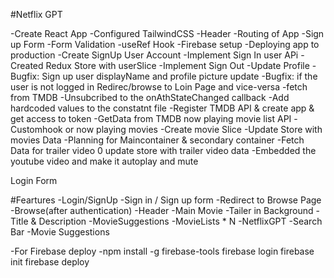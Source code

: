 #Netflix GPT

-Create React App
-Configured TailwindCSS
-Header
-Routing of App
-Sign up Form
-Form Validation
-useRef Hook
-Firebase setup
-Deploying app to production
-Create SignUp User Account
-Implement Sign In user APi
-Created Redux Store with userSlice
-Implement Sign Out
-Update Profile
-Bugfix: Sign up user displayName and profile picture update
-Bugfix: if the user is not logged in Redirec/browse to Loin Page and vice-versa
-fetch from TMDB 
-Unsubcribed to the onAthStateChanged callback
-Add hardcoded values to the constatnt file
-Register TMDB API & create app & get access to token
-GetData from TMDB now playing movie list API
-Customhook or now playing movies
-Create movie Slice
-Update Store with movies Data
-Planning for Maincontainer & secondary container
-Fetch Data for trailer video
0 update store with trailer video data
-Embedded the youtube video and make it autoplay and mute


Login Form

#Feartures
-Login/SignUp
    -Sign in / Sign up form
    -Redirect to Browse Page
-Browse(after authentication)
    -Header
    -Main Movie
        -Tailer in Background
        -Title & Description
        -MovieSuggestions
            -MovieLists * N
-NetflixGPT
    -Search Bar
    -Movie Suggestions

-For Firebase deploy
-npm install -g firebase-tools
firebase login
firebase init
firebase deploy
